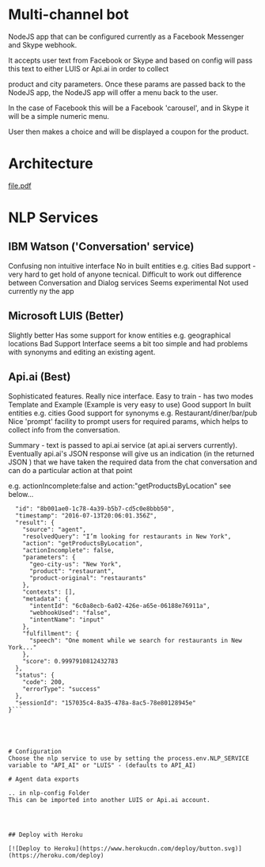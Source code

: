 
# Multi-channel bot

NodeJS app that can be configured currently as a Facebook Messenger and Skype webhook.


It accepts user text from Facebook or Skype and based on config will pass this text to either LUIS or Api.ai in order to collect

product and city parameters. Once these params are passed back to the NodeJS app, the NodeJS app will offer a menu back to the user.

In the case of Facebook this will be a Facebook 'carousel', and in Skype it will be a simple numeric menu.

User then makes a choice and will be displayed a coupon for the product.


# Architecture
[file.pdf](doc/Arch.pdf)


# NLP Services


## IBM Watson ('Conversation' service) 
Confusing non intuitive interface
No in built entities e.g. cities
Bad support - very hard to get hold of anyone tecnical. Difficult to work out difference between Conversation and Dialog services
Seems experimental
Not used currently ny the app


## Microsoft LUIS (Better)
Slightly better
Has some support for know entities e.g. geographical locations
Bad Support
Interface seems a bit too simple and had problems with synonyms and editing an existing agent.

## Api.ai (Best)
Sophisticated features.
Really nice interface.
Easy to train - has two modes Template and Example (Example is very easy to use)
Good support
In built entities e.g. cities
Good support for synonyms e.g. Restaurant/diner/bar/pub
Nice 'prompt' facility to prompt users for required params, which helps to collect info from the conversation.


Summary - text is passed to api.ai service (at api.ai servers currently). Eventually api.ai's JSON response will give us an indication
(in the returned JSON ) that we have taken the required data from the chat conversation and can do a particular action at that point 

e.g. actionIncomplete:false    and action:"getProductsByLocation"  see below...

```{
  "id": "8b001ae0-1c78-4a39-b5b7-cd5c0e8bbb50",
  "timestamp": "2016-07-13T20:06:01.356Z",
  "result": {
    "source": "agent",
    "resolvedQuery": "I’m looking for restaurants in New York",
    "action": "getProductsByLocation",
    "actionIncomplete": false,
    "parameters": {
      "geo-city-us": "New York",
      "product": "restaurant",
      "product-original": "restaurants"
    },
    "contexts": [],
    "metadata": {
      "intentId": "6c0a8ecb-6a02-426e-a65e-06188e76911a",
      "webhookUsed": "false",
      "intentName": "input"
    },
    "fulfillment": {
      "speech": "One moment while we search for restaurants in New York..."
    },
    "score": 0.9997910812432783
  },
  "status": {
    "code": 200,
    "errorType": "success"
  },
  "sessionId": "157035c4-8a35-478a-8ac5-78e80128945e"
}```





# Configuration
Choose the nlp service to use by setting the process.env.NLP_SERVICE variable to "API_AI" or "LUIS" - (defaults to API_AI)

# Agent data exports

.. in nlp-config Folder
This can be imported into another LUIS or Api.ai account.




## Deploy with Heroku

[![Deploy to Heroku](https://www.herokucdn.com/deploy/button.svg)](https://heroku.com/deploy)
